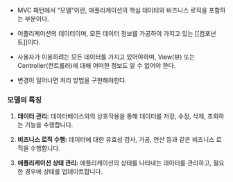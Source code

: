 - MVC 패턴에서 "모델"이란, 애플리케이션의 핵심 데이터와 비즈니스 로직을 포함하는 부분이다.

- 어플리케이션의 데이터이며, 모든 데이터 정보를 가공하여 가지고 있는 [[컴포넌트]]이다.

- 사용자가 이용하려는 모든 데이터를 가지고 있어야하며, View(뷰) 또는 Controller(컨트롤러)에 대해 어떠한 정보도 알 수 없어야 한다.

- 변경이 일어나면 처리 방법을 구현해야한다.

### 모델의 특징

1. **데이터 관리:** 데이터베이스와의 상호작용을 통해 데이터를 저장, 수정, 삭제, 조회하는 기능을 수행합니다.

2. **비즈니스 로직 수행:** 데이터에 대한 유효성 검사, 가공, 연산 등과 같은 비즈니스 로직을 수행합니다.

3. **애플리케이션 상태 관리:** 애플리케이션의 상태를 나타내는 데이터를 관리하고, 필요한 경우에 상태를 업데이트합니다.